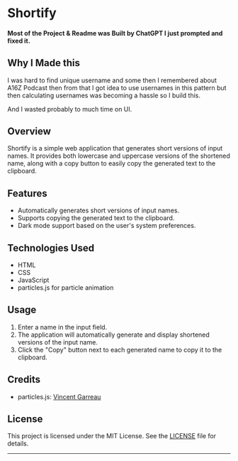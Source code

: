 # Shortify

#### Most of the Project & Readme was Built by ChatGPT I just prompted and fixed it.

## Why I Made this

I was hard to find unique username and some then I remembered about A16Z Podcast then from that I got idea to use usernames in this pattern but then calculating usernames was becoming a hassle so I build this.

And I wasted probably to much time on UI.

## Overview

Shortify is a simple web application that generates short versions of input names. It provides both lowercase and uppercase versions of the shortened name, along with a copy button to easily copy the generated text to the clipboard.

## Features

- Automatically generates short versions of input names.
- Supports copying the generated text to the clipboard.
- Dark mode support based on the user's system preferences.

## Technologies Used

- HTML
- CSS
- JavaScript
- particles.js for particle animation

## Usage

1. Enter a name in the input field.
2. The application will automatically generate and display shortened versions of the input name.
3. Click the "Copy" button next to each generated name to copy it to the clipboard.

## Credits

- particles.js: [Vincent Garreau](https://github.com/VincentGarreau/particles.js/)

## License

This project is licensed under the MIT License. See the [LICENSE](LICENSE) file for details.

---
